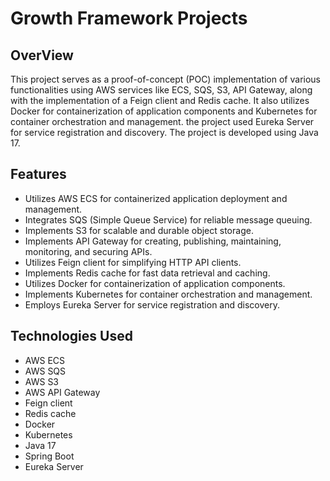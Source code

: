 # Growth Framework Projects
## OverView
This project serves as a proof-of-concept (POC) implementation of various functionalities using AWS services like ECS, SQS, S3, API Gateway, along with the implementation of a Feign client and Redis cache. It also utilizes Docker for containerization of application components and Kubernetes for container orchestration and management. the project used Eureka Server for service registration and discovery. The project is developed using Java 17.
## Features
- Utilizes AWS ECS for containerized application deployment and management.
- Integrates SQS (Simple Queue Service) for reliable message queuing.
- Implements S3 for scalable and durable object storage.
- Implements API Gateway for creating, publishing, maintaining, monitoring, and securing APIs.
- Utilizes Feign client for simplifying HTTP API clients.
- Implements Redis cache for fast data retrieval and caching.
- Utilizes Docker for containerization of application components.
- Implements Kubernetes for container orchestration and management.
- Employs Eureka Server for service registration and discovery.
## Technologies Used
- AWS ECS
- AWS SQS
- AWS S3
- AWS API Gateway
- Feign client
- Redis cache
- Docker
- Kubernetes
- Java 17
- Spring Boot
- Eureka Server
